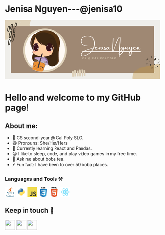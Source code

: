 # Jenisa Nguyen---@jenisa10
[![Jenisa's Banner.](https://github.com/jenisa10/jenisa10/blob/master/banner.png?raw=true)](https://www.jenisa10.github.io)

# Hello and welcome to my GitHub page! 
## About me:
* 📕 CS second-year @ Cal Poly SLO.
* 😄 Pronouns: She/Her/Hers
* 🌱 Currently learning React and Pandas.
* 😀 I like to sleep, code, and play video games in my free time.
* 💬 Ask me about boba tea.
* ⚡ Fun fact: I have been to over 50 boba places.

### Languages and Tools ⚒️
<img height="32" width="32" src="https://raw.githubusercontent.com/github/explore/80688e429a7d4ef2fca1e82350fe8e3517d3494d/topics/java/java.png" /> <img height="32" width="32" src="https://raw.githubusercontent.com/github/explore/80688e429a7d4ef2fca1e82350fe8e3517d3494d/topics/python/python.png" /> <img height="32" width="32" src="https://raw.githubusercontent.com/github/explore/80688e429a7d4ef2fca1e82350fe8e3517d3494d/topics/javascript/javascript.png" /> <img height="32" width="32" src="https://raw.githubusercontent.com/github/explore/80688e429a7d4ef2fca1e82350fe8e3517d3494d/topics/css/css.png" /> <img height="32" width="32" src="https://raw.githubusercontent.com/github/explore/80688e429a7d4ef2fca1e82350fe8e3517d3494d/topics/html/html.png" /> <img height="32" width="32" src="https://raw.githubusercontent.com/github/explore/80688e429a7d4ef2fca1e82350fe8e3517d3494d/topics/react/react.png" />


## Keep in touch 💖
[<img height="32" width="32" src="https://unpkg.com/simple-icons@v3/icons/twitter.svg" />](https://twitter.com/JenisaNguyen)
[<img height="32" width="32" src="https://unpkg.com/simple-icons@v3/icons/instagram.svg" />](https://www.instagram.com/jenisa_/?hl=en)
[<img height="32" width="32" src="https://unpkg.com/simple-icons@v3/icons/linkedin.svg" />](https://www.linkedin.com/in/jenisanguyen/)

<!--
**jenisa10/jenisa10** is a ✨ _special_ ✨ repository because its `README.md` (this file) appears on your GitHub profile.
### Spotify Playing 👋
[![Spotify](https://jenisa10.vercel.app/api/spotify)](https://open.spotify.com/user/USER_NAME)
* Personal site: coming soon...
Here are some ideas to get you started:

- 🔭 I’m currently working on ...
- 🌱 I’m currently learning ...
- 👯 I’m looking to collaborate on ...
- 🤔 I’m looking for help with ...
- 💬 Ask me about ...
- 📫 How to reach me: ...
- 😄 Pronouns: ...
- ⚡ Fun fact: ...
-->
